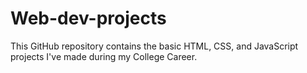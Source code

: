 # Web-dev-projects
This GitHub repository contains the basic HTML, CSS, and JavaScript projects I've made during my College Career.
